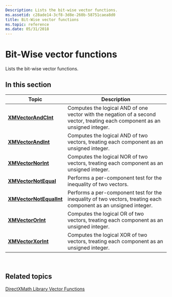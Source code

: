```yaml
---
Description: Lists the bit-wise vector functions.
ms.assetid: c28ade14-3cf8-3d8e-260b-58751caea8d0
title: Bit-Wise vector functions
ms.topic: reference
ms.date: 05/31/2018
---
```


# Bit-Wise vector functions

Lists the bit-wise vector functions.

## In this section



| Topic                                                         | Description                                                                                                                             |
|---------------------------------------------------------------|-----------------------------------------------------------------------------------------------------------------------------------------|
| [**XMVectorAndCInt**](/windows/win32/api/directxmath/nf-directxmath-xmvectorandcint)<br/>         | Computes the logical AND of one vector with the negation of a second vector, treating each component as an unsigned integer.<br/> |
| [**XMVectorAndInt**](/windows/win32/api/directxmath/nf-directxmath-xmvectorandint)<br/>           | Computes the logical AND of two vectors, treating each component as an unsigned integer.<br/>                                     |
| [**XMVectorNorInt**](/windows/win32/api/directxmath/nf-directxmath-xmvectornorint)<br/>           | Computes the logical NOR of two vectors, treating each component as an unsigned integer.<br/>                                     |
| [**XMVectorNotEqual**](/windows/win32/api/directxmath/nf-directxmath-xmvectornotequal)<br/>       | Performs a per-component test for the inequality of two vectors.<br/>                                                             |
| [**XMVectorNotEqualInt**](/windows/win32/api/directxmath/nf-directxmath-xmvectornotequalint)<br/> | Performs a per-component test for the inequality of two vectors, treating each component as an unsigned integer.<br/>             |
| [**XMVectorOrInt**](/windows/win32/api/directxmath/nf-directxmath-xmvectororint)<br/>             | Computes the logical OR of two vectors, treating each component as an unsigned integer.<br/>                                      |
| [**XMVectorXorInt**](/windows/win32/api/directxmath/nf-directxmath-xmvectorxorint)<br/>           | Computes the logical XOR of two vectors, treating each component as an unsigned integer.<br/>                                     |



 

## Related topics

<dl> <dt>

[DirectXMath Library Vector Functions](ovw-xnamath-reference-functions-vector.md)
</dt> </dl>

 

 
